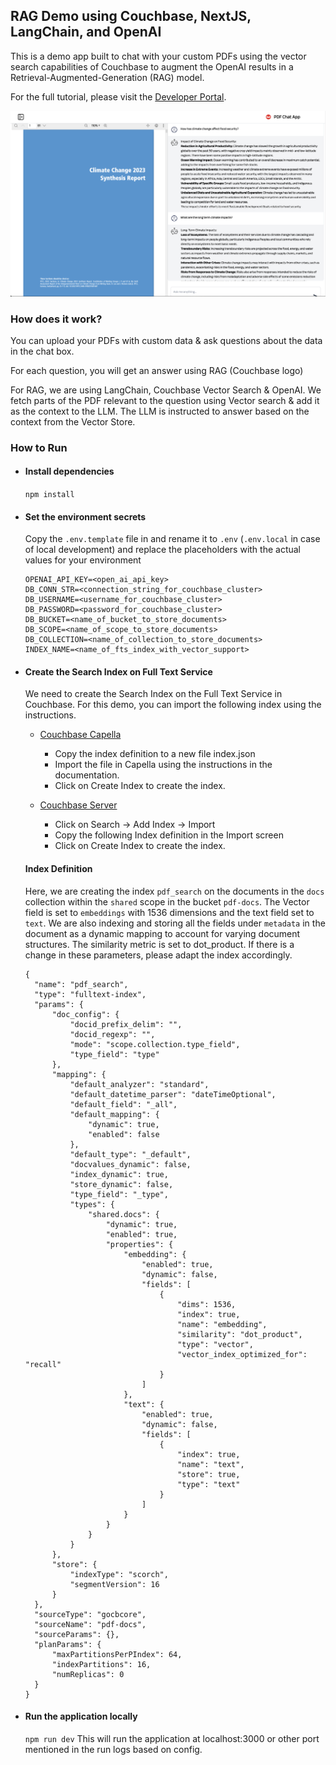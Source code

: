 ## RAG Demo using Couchbase, NextJS, LangChain, and OpenAI

This is a demo app built to chat with your custom PDFs using the vector search capabilities of Couchbase to augment the OpenAI results in a Retrieval-Augmented-Generation (RAG) model.

For the full tutorial, please visit the [Developer Portal](https://developer.couchbase.com/tutorial-nodejs-langchain-pdf-chat).

![alt text](public/images/demo.png)

### How does it work?

You can upload your PDFs with custom data & ask questions about the data in the chat box.

For each question, you will get an answer using RAG (Couchbase logo)

For RAG, we are using LangChain, Couchbase Vector Search & OpenAI. We fetch parts of the PDF relevant to the question using Vector search & add it as the context to the LLM. The LLM is instructed to answer based on the context from the Vector Store.

### How to Run

- #### Install dependencies

  `npm install`

- #### Set the environment secrets

  Copy the `.env.template` file in and rename it to `.env` (`.env.local` in case of local development) and replace the placeholders with the actual values for your environment

  ```
  OPENAI_API_KEY=<open_ai_api_key>
  DB_CONN_STR=<connection_string_for_couchbase_cluster>
  DB_USERNAME=<username_for_couchbase_cluster>
  DB_PASSWORD=<password_for_couchbase_cluster>
  DB_BUCKET=<name_of_bucket_to_store_documents>
  DB_SCOPE=<name_of_scope_to_store_documents>
  DB_COLLECTION=<name_of_collection_to_store_documents>
  INDEX_NAME=<name_of_fts_index_with_vector_support>
  ```

- #### Create the Search Index on Full Text Service

  We need to create the Search Index on the Full Text Service in Couchbase. For this demo, you can import the following index using the instructions.

  - [Couchbase Capella](https://docs.couchbase.com/cloud/search/import-search-index.html)

    - Copy the index definition to a new file index.json
    - Import the file in Capella using the instructions in the documentation.
    - Click on Create Index to create the index.

  - [Couchbase Server](https://docs.couchbase.com/server/current/search/import-search-index.html)

    - Click on Search -> Add Index -> Import
    - Copy the following Index definition in the Import screen
    - Click on Create Index to create the index.

  #### Index Definition

  Here, we are creating the index `pdf_search` on the documents in the `docs` collection within the `shared` scope in the bucket `pdf-docs`. The Vector field is set to `embeddings` with 1536 dimensions and the text field set to `text`. We are also indexing and storing all the fields under `metadata` in the document as a dynamic mapping to account for varying document structures. The similarity metric is set to dot_product. If there is a change in these parameters, please adapt the index accordingly.

  ```
  {
    "name": "pdf_search",
    "type": "fulltext-index",
    "params": {
        "doc_config": {
            "docid_prefix_delim": "",
            "docid_regexp": "",
            "mode": "scope.collection.type_field",
            "type_field": "type"
        },
        "mapping": {
            "default_analyzer": "standard",
            "default_datetime_parser": "dateTimeOptional",
            "default_field": "_all",
            "default_mapping": {
                "dynamic": true,
                "enabled": false
            },
            "default_type": "_default",
            "docvalues_dynamic": false,
            "index_dynamic": true,
            "store_dynamic": false,
            "type_field": "_type",
            "types": {
                "shared.docs": {
                    "dynamic": true,
                    "enabled": true,
                    "properties": {
                        "embedding": {
                            "enabled": true,
                            "dynamic": false,
                            "fields": [
                                {
                                    "dims": 1536,
                                    "index": true,
                                    "name": "embedding",
                                    "similarity": "dot_product",
                                    "type": "vector",
                                    "vector_index_optimized_for": "recall"
                                }
                            ]
                        },
                        "text": {
                            "enabled": true,
                            "dynamic": false,
                            "fields": [
                                {
                                    "index": true,
                                    "name": "text",
                                    "store": true,
                                    "type": "text"
                                }
                            ]
                        }
                    }
                }
            }
        },
        "store": {
            "indexType": "scorch",
            "segmentVersion": 16
        }
    },
    "sourceType": "gocbcore",
    "sourceName": "pdf-docs",
    "sourceParams": {},
    "planParams": {
        "maxPartitionsPerPIndex": 64,
        "indexPartitions": 16,
        "numReplicas": 0
    }
  }
  ```

- #### Run the application locally

  `npm run dev`
  This will run the application at localhost:3000 or other port mentioned in the run logs based on config.


